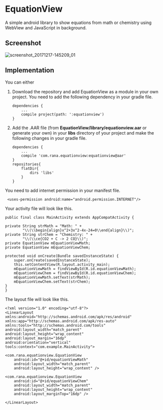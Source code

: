 # EquationView

A simple android library to show equations from math or chemistry using WebView and JavaScript in background.

## Screenshot

![screenshot_20171217-145209_01](https://user-images.githubusercontent.com/4836122/34078173-02b6e658-e33b-11e7-8467-e4b6f91b2846.jpg)

## Implementation

You can either 
1. Download the repository and add EquationView as a module in your own project. You need to add the following dependency in your gradle file. 
    
       dependencies {
           ...
           compile project(path: ':equationview')
       }
       
2. Add the .AAR file (from **EquationView/library/equationview.aar** or generate your own) in your **libs** directory of your project and make the following changes in your gradle file.
  
       dependencies {
           ...
           compile 'com.rana.equationview:equationview@aar'
       }
       repositories{
           flatDir{
               dirs 'libs'
           }
       }

You need to add internet permission in your manifest file.

     <uses-permission android:name="android.permission.INTERNET"/>

Your activity file will look like this.

    public final class MainActivity extends AppCompatActivity {

    private String strMath = "Math: " +
            "\\(\\begin{align}x^2+3x^2-4x-24=0\\end{align}\\)";
    private String strChem = "Chemistry: " +
            "\\(\\ce{CO2 + C -> 2 CO}\\)";
    private EquationView mEquationViewMath;
    private EquationView mEquationViewChem;

    protected void onCreate(Bundle savedInstanceState) {
        super.onCreate(savedInstanceState);
        this.setContentView(R.layout.activity_main);
        mEquationViewMath = findViewById(R.id.equationViewMath);
        mEquationViewChem = findViewById(R.id.equationViewChem);
        mEquationViewMath.setText(strMath);
        mEquationViewChem.setText(strChem);
    }
    }
The layout file will look like this.

    <?xml version="1.0" encoding="utf-8"?>
    <LinearLayout xmlns:android="http://schemas.android.com/apk/res/android"
    xmlns:app="http://schemas.android.com/apk/res-auto"
    xmlns:tools="http://schemas.android.com/tools"
    android:layout_width="match_parent"
    android:layout_height="wrap_content"
    android:layout_margin="16dp"
    android:orientation="vertical"
    tools:context="com.example.MainActivity">

    <com.rana.equationview.EquationView
        android:id="@+id/equationViewMath"
        android:layout_width="match_parent"
        android:layout_height="wrap_content" />

    <com.rana.equationview.EquationView
        android:id="@+id/equationViewChem"
        android:layout_width="match_parent"
        android:layout_height="wrap_content"
        android:layout_marginTop="16dp" />

    </LinearLayout>
   
